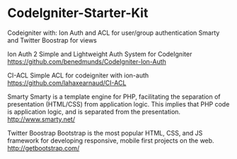 CodeIgniter-Starter-Kit
=======================

Codeigniter with:
Ion Auth and ACL for user/group authentication
Smarty and Twitter Boostrap for views


Ion Auth 2
Simple and Lightweight Auth System for CodeIgniter
https://github.com/benedmunds/CodeIgniter-Ion-Auth

CI-ACL
Simple ACL for codeigniter with ion-auth
https://github.com/lahaxearnaud/CI-ACL

Smarty
Smarty is a template engine for PHP, facilitating the separation of presentation (HTML/CSS) from application logic. This implies that PHP code is application logic, and is separated from the presentation.
http://www.smarty.net/

Twitter Boostrap
Bootstrap is the most popular HTML, CSS, and JS framework for developing responsive, mobile first projects on the web.
http://getbootstrap.com/
